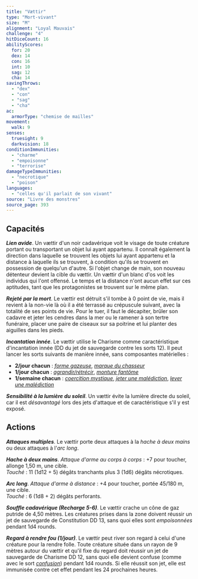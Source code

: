 ```yaml
---
title: "Vættir"
type: "Mort-vivant"
size: "M"
alignment: "Loyal Mauvais"
challenge: "4"
hitDiceCount: 16
abilityScores:
  for: 20
  dex: 14
  con: 16
  int: 10
  sag: 12
  cha: 14
savingThrows:
  - "dex"
  - "con"
  - "sag"
  - "cha"
ac:
  armorType: "chemise de mailles"
movement:
  walk: 9
senses:
  truesight: 9
  darkvision: 18
conditionImmunities:
  - "charme"
  - "empoisonne"
  - "terrorise"
damageTypeImmunities:
  - "necrotique"
  - "poison"
languages:
  - "celles qu'il parlait de son vivant"
source: "Livre des monstres"
source_page: 393
---
```

## Capacités
_**Lien avide**_. Un vættir d'un noir cadavérique voit le visage de toute créature portant ou transportant un objet lui ayant appartenu. Il connaît également la direction dans laquelle se trouvent les objets lui ayant appartenu et la distance à laquelle ils se trouvent, à condition qu'ils se trouvent en possession de quelqu'un d'autre. Si l'objet change de main, son nouveau détenteur devient la cible du vættir. Un vættir d'un blanc d'os voit les individus qui l'ont offensé. Le temps et la distance n'ont aucun effet sur ces aptitudes, tant que les protagonistes se trouvent sur le même plan.

_**Rejeté par la mort**_. Le vættir est détruit s'il tombe à 0 point de vie, mais il revient à la non-vie là où il a été terrassé au crépuscule suivant, avec la totalité de ses points de vie. Pour le tuer, il faut le décapiter, brûler son cadavre et jeter les cendres dans la mer ou le ramener à son tertre funéraire, placer une paire de ciseaux sur sa poitrine et lui planter des aiguilles dans les pieds.

_**Incantation innée**_. Le vættir utilise le Charisme comme caractéristique d'incantation innée (DD du jet de sauvegarde contre les sorts 12). Il peut lancer les sorts suivants de manière innée, sans composantes matérielles :
* **2/jour chacun** : [_forme gazeuse_](/grimoire/forme-gazeuse/), [_marque du chasseur_](/grimoire/marque-du-chasseur/)
* **1/jour chacun** : [_agrandir/rétrécir_](/grimoire/agrandir-retrecir/), [_monture fantôme_](/grimoire/monture-fantome/)
* **1/semaine chacun** : [_coercition mystique_](/grimoire/coercition-mystique/), [_jeter une malédiction_](/grimoire/jeter-une-malediction/), [_lever une malédiction_](/grimoire/lever-une-malediction/)

_**Sensibilité à la lumière du soleil**_. Un vættir évite la lumière directe du soleil, car il est _désavantagé_ lors des jets d'attaque et de caractéristique s'il y est exposé.

## Actions
_**Attaques multiples**_. Le vættir porte deux attaques à la _hache à deux mains_ ou deux attaques à l'_arc long_.

_**Hache à deux mains**_. _Attaque d'arme au corps à corps_ : +7 pour toucher, allonge 1,50 m, une cible.  
_Touché_ : 11 (1d12 + 5) dégâts tranchants plus 3 (1d6) dégâts nécrotiques.

_**Arc long**_. _Attaque d'arme à distance_ : +4 pour toucher, portée 45/180 m, une cible.  
_Touché_ : 6 (1d8 + 2) dégâts perforants.

_**Souffle cadavérique (Recharge 5-6)**_. Le vættir crache un cône de gaz putride de 4,50 mètres. Les créatures prises dans la zone doivent réussir un jet de sauvegarde de Constitution DD 13, sans quoi elles sont _empoisonnées_ pendant 1d4 rounds.

_**Regard à rendre fou (1/jour)**_. Le vættir peut river son regard à celui d'une créature pour la rendre folle. Toute créature située dans un rayon de 9 mètres autour du vættir et qu'il fixe du regard doit réussir un jet de sauvegarde de Charisme DD 12, sans quoi elle devient confuse (comme avec le sort [_confusion_](/grimoire/confusion/)) pendant 1d4 rounds. Si elle réussit son jet, elle est immunisée contre cet effet pendant les 24 prochaines heures.
